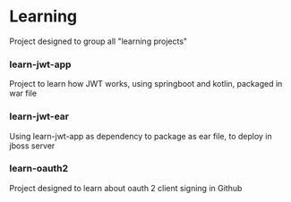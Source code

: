 # Learning
Project designed to group all "learning projects" 

### learn-jwt-app
Project to learn how JWT works, using springboot and kotlin, packaged in war file

### learn-jwt-ear
Using learn-jwt-app as dependency to package as ear file, to deploy in jboss server 

### learn-oauth2
Project designed to learn about oauth 2 client signing in Github
